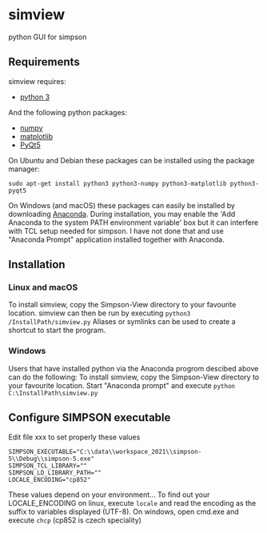 # simview
python GUI for simpson

Requirements
------------

simview requires:
- [python 3](http://python.org/download/)

And the following python packages:
- [numpy](http://sourceforge.net/projects/numpy/files/NumPy/)
- [matplotlib](http://matplotlib.org/)
- [PyQt5](http://www.riverbankcomputing.com/software/pyqt/download)

On Ubuntu and Debian these packages can be installed using the package manager:
```
sudo apt-get install python3 python3-numpy python3-matplotlib python3-pyqt5 
```

On Windows (and macOS) these packages can easily be installed by downloading [Anaconda](https://www.anaconda.com/distribution/).
During installation, you may enable the 'Add Anaconda to the system PATH environment variable' box but it can interfere with TCL setup needed for simpson.
I have not done that and use "Anaconda Prompt" application installed together with Anaconda.

Installation
------------

### Linux and macOS ###

To install simview, copy the Simpson-View directory to your favourite location.
simview can then be run by executing 
```python3 /InstallPath/simview.py```
Aliases or symlinks can be used to create a shortcut to start the program.

### Windows ###

Users that have installed python via the Anaconda progrom descibed above can do the following:
To install simview, copy the Simpson-View directory to your favourite location.
Start "Anaconda prompt" and execute ```python C:\InstallPath\simview.py```

Configure SIMPSON executable
------------------------------

Edit file xxx  to set properly these values
```
SIMPSON_EXECUTABLE="C:\\data\\workspace_2021\\simpson-5\\Debug\\simpson-5.exe"
SIMPSON_TCL_LIBRARY=""
SIMPSON_LD_LIBRARY_PATH=""
LOCALE_ENCODING="cp852"
```
These values depend on your environment...
To find out your LOCALE_ENCODING on linux, execute ```locale``` and read the encoding as the suffix to variables displayed (UTF-8).
On windows, open cmd.exe and execute ```chcp``` (cp852 is czech speciality)
 
